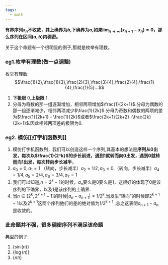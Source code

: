 ```yaml
---
tags:
  - math
---
```


**有界序列$x_n$不收敛，其上确界为$b$,下确界为$a$,如果$\lim_{n\to \infty} (x_{n+1}-x_n) =0$，那么序列在区间$(a,b)$内稠密。**

关于这个命题有一个很明显的例子,那就是枚举有理数。
### eg1.枚举有理数(做一点调整)
枚举有理数: 
$$\frac{1}{2},\frac{1}{3},\frac{2}{3},\frac{3}{4},\frac{2}{4},\frac{1}{4},\frac{1}{5}...$$

1. **下极限** 0,**上极限** 1.
2. 分母为奇数的那一组逐渐增加，相邻两项增加$\frac{1}{2k+1}$.分母为偶数的那一组逐渐减少，相邻两项减少$\frac{1}{2k}$.分母为奇数和偶数的两项的差为$\frac{1}{2k+1} - \frac{1}{2k}$或者$\frac{2k+1}{2k+2} -\frac{2k}{2k+1}$.因此相邻两项差的极限为0.
### eg2. 模仿[[打字机函数列]]
1. 模仿打字机函数列，我们可以创造这样一个序列,其基本的想法是**序列从0出发，每次以$\frac{1}{2^k}$的步长前进，遇到1就转而向0出发，遇到0就转而向1出发，每次转向步长减半**。
2. $a_0 = 0,a_1 = 1$ （转向，步长减半）$a_2 = 1/2,a_3 = 0$.（转向，步长减半）$a_4 = 1/4,a_5 = 2/4,a_6=3/4,a_7 = 1$ 
3. 我们可以知道,$n = 2^k - 1$的时候，$a_n$要么是0要么是1，这很好的体现了0是该序列的下确界，以及1是该序列的上确界.
4. 当$n \in [2^k,2^{k+1}-1]$的时候$|a_{n} -a_{n+1}| = 1/2^k$.当发生“转向”的时候即$2^{k+1}-1$以及$2^{k+1}$这两个序列他们的差的绝对值为$1/2^{k+1}$ ,总之这表明$a_{n+1} - a_n$ 是收敛的。

### 此命题并不强，很多稠密序列不满足该命题
典型的例子:
1. $\{\sin(n)\}$
2. $\{\log(n)\}$
3. $\{n \pi\}$
